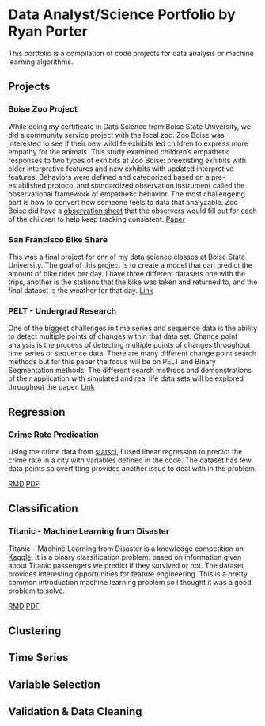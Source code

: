 # Data Analyst/Science Portfolio by Ryan Porter
This portfolio is a compilation of code projects for data analysis or machine learning algorithms.

## Projects
### Boise Zoo Project 
  While doing my certificate in Data Science from Boise State University, we did a community service project with the local zoo. Zoo Boise was interested to see if their new wildlife exhibits led children to express more empathy for the animals. This study examined children’s empathetic responses to two types of exhibits at Zoo Boise: preexisting exhibits with older interpretive features and new exhibits with updated interpretive features. Behaviors were defined and categorized based on a pre-established protocol and standardized observation instrument called the observational framework of empathetic behavior. The most challengeing part is how to convert how someone feels to data that analyzable. Zoo Boise did have a [observation sheet](https://github.com/porterry/Portfolio/blob/main/Notebooks/Empathy%20Observation.pdf) that the observers would fill out for each of the children to help keep tracking consistent. [Paper](https://github.com/porterry/Portfolio/blob/main/Notebooks/Zoo%20Project.pdf)

### San Francisco Bike Share 
  This was a final project for onr of my data science classes at Boise State University. The goal of this project is to create a model that can predict the amount of bike rides per day. I have three different datasets one with the trips, another is the stations that the bike was taken and returned to, and the final dataset is the weather for that day. [Link](https://github.com/porterry/Portfolio/blob/main/Notebooks/Bike_Share_MD.pdf)
  
### PELT - Undergrad Research
  One of the biggest challenges in time series and sequence data is the ability to detect
multiple points of changes within that data set. Change point analysis is the process of
detecting multiple points of changes throughout time series or sequence data. There are
many different change point search methods but for this paper the focus will be on PELT
and Binary Segmentation methods. The different search methods and demonstrations of
their application with simulated and real life data sets will be explored throughout the
paper. [Link](https://github.com/porterry/Portfolio/blob/main/Notebooks/Change_Point_Porter.pdf)

## Regression 
### Crime Rate Predication
Using the crime data from [statsci](http://www.statsci.org/data/general/uscrime.html), I used linear regression to predict the crime rate in a city with variables defined in the code. The dataset has few data points so overfitting provides another issue to deal with in the problem. 

[RMD](https://github.com/porterry/Portfolio/blob/main/Notebooks/crime_rate.Rmd) [PDF](https://github.com/porterry/Portfolio/blob/main/Notebooks/crime_rate.pdf)

## Classification
### Titanic - Machine Learning from Disaster 
Titanic - Machine Learning from Disaster is a knowledge competition on [Kaggle](https://www.kaggle.com/c/titanic). It is a binary classification problem: based on information given about Titanic passengers we predict if they survived or not. The dataset provides interesting opportunities for feature engineering. This is a pretty common introduction machine learning problem so I thought it was a good problem to solve.

[RMD](https://github.com/porterry/titanic/blob/master/titanic_markdown.Rmd) [PDF](https://github.com/porterry/Portfolio/blob/main/Notebooks/titanic_MD.pdf)

## Clustering

## Time Series

## Variable Selection

## Validation & Data Cleaning
